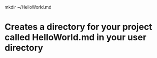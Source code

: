 mkdir ~/HelloWorld.md
# Creates a directory for your project called HelloWorld.md in your user directory
